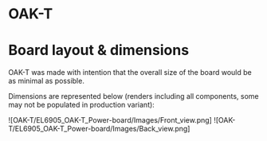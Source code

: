 # OAK-T

# Board layout & dimensions
OAK-T was made with intention that the overall size of the board would be as minimal as possible. 

Dimensions are represented below (renders including all components, some may not be populated in production variant):

![OAK-T/EL6905_OAK-T_Power-board/Images/Front_view.png]
![OAK-T/EL6905_OAK-T_Power-board/Images/Back_view.png]

